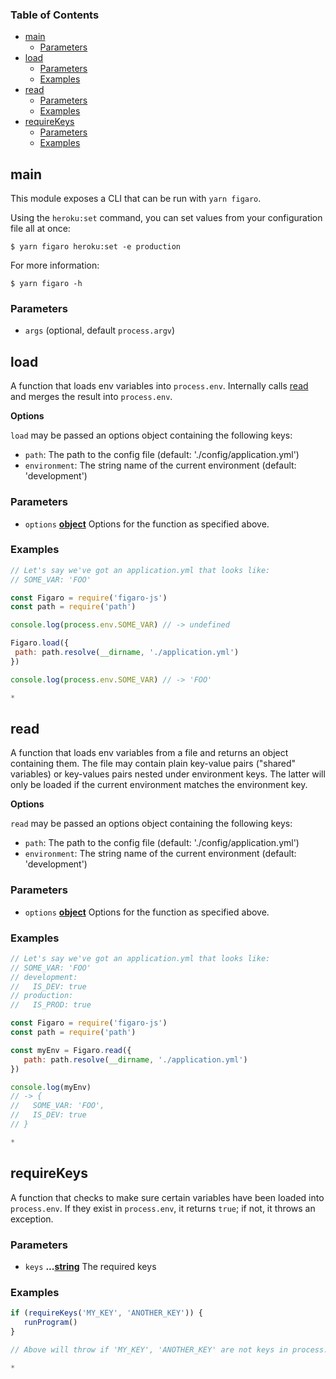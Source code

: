 <!-- Generated by documentation.js. Update this documentation by updating the source code. -->

### Table of Contents

-   [main][1]
    -   [Parameters][2]
-   [load][3]
    -   [Parameters][4]
    -   [Examples][5]
-   [read][6]
    -   [Parameters][7]
    -   [Examples][8]
-   [requireKeys][9]
    -   [Parameters][10]
    -   [Examples][11]

## main

This module exposes a CLI that can be run with `yarn figaro`.

Using the `heroku:set` command, you can set values from your configuration file all at once:

`$ yarn figaro heroku:set -e production`

For more information:

`$ yarn figaro -h`

### Parameters

-   `args`   (optional, default `process.argv`)

## load

A function that loads env variables into `process.env`. 
Internally calls [read][6] and merges the result into `process.env`.

**Options**

`load` may be passed an options object containing the following keys:

-   `path`: The path to the config file (default: './config/application.yml')
-   `environment`: The string name of the current environment (default: 'development')

### Parameters

-   `options` **[object][12]** Options for the function as specified above.

### Examples

```javascript
// Let's say we've got an application.yml that looks like:
// SOME_VAR: 'FOO'

const Figaro = require('figaro-js')
const path = require('path')

console.log(process.env.SOME_VAR) // -> undefined

Figaro.load({
 path: path.resolve(__dirname, './application.yml')
})

console.log(process.env.SOME_VAR) // -> 'FOO'

*
```

## read

A function that loads env variables from a file and returns an object containing them.
The file may contain plain key-value pairs ("shared" variables) or key-values pairs nested under environment keys.
The latter will only be loaded if the current environment matches the environment key.

**Options**

`read` may be passed an options object containing the following keys:

-   `path`: The path to the config file (default: './config/application.yml')
-   `environment`: The string name of the current environment (default: 'development')

### Parameters

-   `options` **[object][12]** Options for the function as specified above.

### Examples

```javascript
// Let's say we've got an application.yml that looks like:
// SOME_VAR: 'FOO'
// development:
//   IS_DEV: true
// production:
//   IS_PROD: true

const Figaro = require('figaro-js')
const path = require('path')

const myEnv = Figaro.read({
   path: path.resolve(__dirname, './application.yml')
})

console.log(myEnv) 
// -> {
//   SOME_VAR: 'FOO',
//   IS_DEV: true
// }

*
```

## requireKeys

A function that checks to make sure certain variables have been loaded into `process.env`.
If they exist in `process.env`, it returns `true`; if not, it throws an exception.

### Parameters

-   `keys` **...[string][13]** The required keys

### Examples

```javascript
if (requireKeys('MY_KEY', 'ANOTHER_KEY')) {
   runProgram()
}

// Above will throw if 'MY_KEY', 'ANOTHER_KEY' are not keys in process.env.

*
```

[1]: #main

[2]: #parameters

[3]: #load

[4]: #parameters-1

[5]: #examples

[6]: #read

[7]: #parameters-2

[8]: #examples-1

[9]: #requirekeys

[10]: #parameters-3

[11]: #examples-2

[12]: https://developer.mozilla.org/docs/Web/JavaScript/Reference/Global_Objects/Object

[13]: https://developer.mozilla.org/docs/Web/JavaScript/Reference/Global_Objects/String
